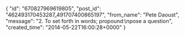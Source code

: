  {
   "id": "670827969619805",
   "post_id": "462493170453287_491707400865197",
   "from_name": "Pete Daoust",
   "message": "2. To set forth in words; propound:\npose a question",
   "created_time": "2014-05-22T16:00:28+0000"
 }
